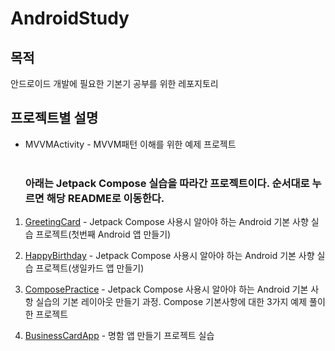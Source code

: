 # AndroidStudy

## 목적
안드로이드 개발에 필요한 기본기 공부를 위한 레포지토리

## 프로젝트별 설명
* MVVMActivity - MVVM패턴 이해를 위한 예제 프로젝트
<br><br>
    ### 아래는 Jetpack Compose 실습을 따라간 프로젝트이다. 순서대로 누르면 해당 README로 이동한다.
1. [GreetingCard](https://github.com/Gangglion/AndroidStudy/tree/main/GreetingCard) - Jetpack Compose 사용시 알아야 하는 Android 기본 사향 실습 프로젝트(첫번째 Android 앱 만들기)

2. [HappyBirthday](https://github.com/Gangglion/AndroidStudy/tree/main/HappyBirthday) - Jetpack Compose 사용시 알아야 하는 Android 기본 사향 실습 프로젝트(생일카드 앱 만들기)

3. [ComposePractice](https://github.com/Gangglion/AndroidStudy/tree/main/ComposePractice) - Jetpack Compose 사용시 알아야 하는 Android 기본 사항 실습의 기본 레이아웃 만들기 과정. Compose 기본사항에 대한 3가지 예제 풀이한 프로젝트

4. [BusinessCardApp](https://github.com/Gangglion/AndroidStudy/tree/main/BusinessCardApp) - 명함 앱 만들기 프로젝트 실습